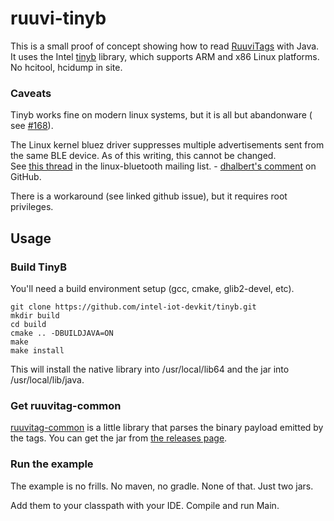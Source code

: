 # ruuvi-tinyb

This is a small proof of concept showing how to read
[RuuviTags](https://ruuvi.com/ruuvitag-specs/) with Java. It uses the Intel
[tinyb](https://github.com/intel-iot-devkit/tinyb) library, which supports ARM
and x86 Linux platforms. No hcitool, hcidump in site.

### Caveats

Tinyb works fine on modern linux systems, but it is all but abandonware (
see [#168](https://github.com/intel-iot-devkit/tinyb/issues/168)).

The Linux kernel bluez driver suppresses multiple advertisements sent from the same BLE device. As of
this writing, this cannot be changed.  
See [this thread](https://marc.info/?l=linux-bluetooth&m=158225950522806&w=2) in the linux-bluetooth mailing list. - [dhalbert's comment](https://github.com/hbldh/bleak/issues/235#issue-648529883) on GitHub.

There is a workaround (see linked github issue), but it requires root privileges. 

## Usage

### Build TinyB

You'll need a build environment setup (gcc, cmake, glib2-devel, etc).

```
git clone https://github.com/intel-iot-devkit/tinyb.git
mkdir build 
cd build
cmake .. -DBUILDJAVA=ON
make
make install
```

This will install the native library into /usr/local/lib64 and the jar into
/usr/local/lib/java.

### Get ruuvitag-common

[ruuvitag-common](https://github.com/Scrin/ruuvitag-common-java) is a little
library that parses the binary payload emitted by the tags. You can get the jar
from [the releases
page](https://github.com/Scrin/ruuvitag-common-java/releases).

### Run the example

The example is no frills. No maven, no gradle. None of that. Just two jars.

Add them to your classpath with your IDE. Compile and run Main.


